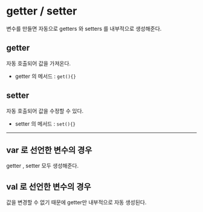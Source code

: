 # getter / setter

변수를 만들면 자동으로 getters 와 setters 를 내부적으로 생성해준다.
## getter
자동 호출되어 값을 가져온다.
- getter 의 메서드 : ```get(){}  ```   


## setter
자동 호출되어 값을 수정할 수 있다.  
- setter 의 메서드 : ```set(){}``` 

---

## var 로 선언한 변수의 경우

getter , setter 모두 생성해준다.

## val 로 선언한 변수의 경우

값을 변경할 수 없기 때문에 getter만 내부적으로 자동 생성된다.